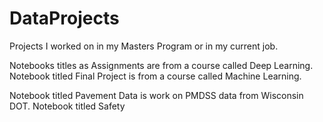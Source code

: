 # DataProjects
Projects I worked on in my Masters Program or in my current job.

Notebooks titles as Assignments are from a course called Deep Learning. 
Notebook titled Final Project is from a course called Machine Learning. 

Notebook titled Pavement Data is work on PMDSS data from Wisconsin DOT.
Notebook titled Safety 
